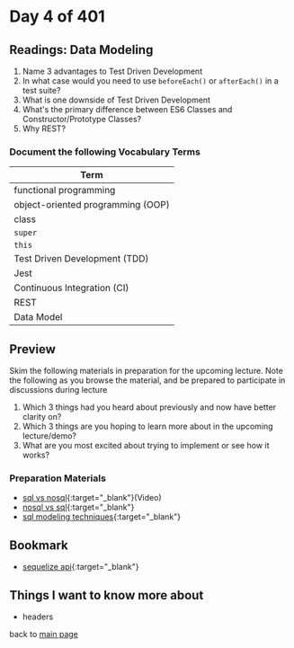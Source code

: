 # Day 4 of 401

## Readings: Data Modeling

1. Name 3 advantages to Test Driven Development
1. In what case would you need to use `beforeEach()` or `afterEach()` in a test suite?
1. What is one downside of Test Driven Development
1. What's the primary difference between ES6 Classes and Constructor/Prototype Classes?
1. Why REST?

### Document the following Vocabulary Terms

| Term                              |
| --------------------------------- |
| functional programming            |
| object-oriented programming (OOP) |
| class                             |
| `super`                           |
| `this`                            |
| Test Driven Development (TDD)     |
| Jest                              |
| Continuous Integration (CI)       |
| REST                              |
| Data Model                        |

## Preview

Skim the following materials in preparation for the upcoming lecture. Note the following as you browse the material, and be prepared to participate in discussions during lecture

1. Which 3 things had you heard about previously and now have better clarity on?
1. Which 3 things are you hoping to learn more about in the upcoming lecture/demo?
1. What are you most excited about trying to implement or see how it works?

### Preparation Materials

- [sql vs nosql](https://www.youtube.com/watch?v=ZS_kXvOeQ5Y){:target="\_blank"}(Video)
- [nosql vs sql](https://www.thegeekstuff.com/2014/01/sql-vs-nosql-db/?utm_source=tuicool){:target="\_blank"}
- [sql modeling techniques](https://www.essentialsql.com/get-ready-to-learn-sql-7-simplified-data-modeling/){:target="\_blank"}

## Bookmark

- [sequelize api](https://sequelize.org/master/){:target="\_blank"}

## Things I want to know more about

- headers

back to [main page](README.md)
